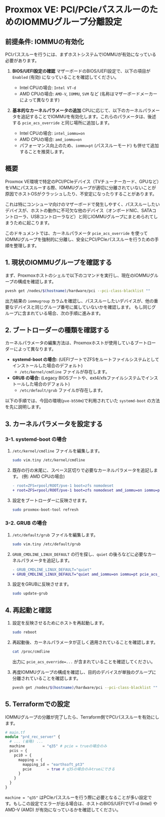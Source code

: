 # Proxmox VE: PCI/PCIeパススルーのためのIOMMUグループ分離設定

## 前提条件: IOMMUの有効化

PCIパススルーを行うには、まずホストシステムでIOMMUが有効になっている必要があります。

1.  **BIOS/UEFI設定の確認**
    マザーボードのBIOS/UEFI設定で、以下の項目が `Enabled` (有効) になっていることを確認してください。
    - Intel CPUの場合: `Intel VT-d`
    - AMD CPUの場合: `AMD-V`, `IOMMU`, `SVM` など (名称はマザーボードメーカーによって異なります)

2.  **基本的なカーネルパラメータの追加**
    CPUに応じて、以下のカーネルパラメータを追記することでIOMMUを有効化します。これらのパラメータは、後述する `pcie_acs_override` と同じ場所に追加します。
    - Intel CPUの場合: `intel_iommu=on`
    - AMD CPUの場合: `amd_iommu=on`
    - パフォーマンス向上のため、`iommu=pt` (パススルーモード) も併せて追加することを推奨します。

## 概要

Proxmox VE環境で特定のPCI/PCIeデバイス（TVチューナーカード、GPUなど）をVMにパススルーする際、IOMMUグループが適切に分離されていないことが原因でホストOSがクラッシュしたり、不安定になったりすることがあります。

これは特にコンシューマ向けのマザーボードで発生しやすく、パススルーしたいデバイスが、ホストの動作に不可欠な他のデバイス（オンボードNIC、SATAコントローラ、USBコントローラなど）と同じIOMMUグループにまとめられてしまうために起こります。

このドキュメントでは、カーネルパラメータ `pcie_acs_override` を使ってIOMMUグループを強制的に分離し、安全にPCI/PCIeパススルーを行うための手順を整理します。

## 1. 現状のIOMMUグループを確認する

まず、Proxmoxホストのシェルで以下のコマンドを実行し、現在のIOMMUグループの構成を確認します。

```bash
pvesh get /nodes/$(hostname)/hardware/pci --pci-class-blacklist ""
```

出力結果の `iommugroup` カラムを確認し、パススルーしたいデバイスが、他の重要なデバイスと同じグループ番号に属していないかを確認します。
もし同じグループに含まれている場合、次の手順に進みます。

## 2. ブートローダーの種類を確認する

カーネルパラメータの編集方法は、Proxmoxホストが使用しているブートローダーによって異なります。

- **systemd-boot の場合:** (UEFIブートでZFSをルートファイルシステムとしてインストールした場合のデフォルト)
  - `/etc/kernel/cmdline` ファイルが存在します。
- **GRUB の場合:** (Legacy BIOSブートや、ext4/xfsファイルシステムでインストールした場合のデフォルト)
  - `/etc/default/grub` ファイルが存在します。

以下の手順では、今回の環境(`pve-b550m`)で利用されていた `systemd-boot` の方法を先に説明します。

## 3. カーネルパラメータを設定する

### 3-1. systemd-boot の場合

1.  `/etc/kernel/cmdline` ファイルを編集します。

    ```bash
    sudo vim.tiny /etc/kernel/cmdline
    ```

2.  既存の行の末尾に、スペース区切りで必要なカーネルパラメータを追記します。
    (例: AMD CPUの場合)
    ```diff
    - root=ZFS=rpool/ROOT/pve-1 boot=zfs nomodeset
    + root=ZFS=rpool/ROOT/pve-1 boot=zfs nomodeset amd_iommu=on iommu=pt pcie_acs_override=downstream,multifunction
    ```

3.  設定をブートローダーに反映させます。

    ```bash
    sudo proxmox-boot-tool refresh
    ```

### 3-2. GRUB の場合

1.  `/etc/default/grub` ファイルを編集します。

    ```bash
    sudo vim.tiny /etc/default/grub
    ```

2.  `GRUB_CMDLINE_LINUX_DEFAULT` の行を探し、`quiet` の後ろなどに必要なカーネルパラメータを追記します。

    ```diff
    - GRUB_CMDLINE_LINUX_DEFAULT="quiet"
    + GRUB_CMDLINE_LINUX_DEFAULT="quiet amd_iommu=on iommu=pt pcie_acs_override=downstream,multifunction"
    ```

3.  設定をGRUBに反映させます。

    ```bash
    sudo update-grub
    ```

## 4. 再起動と確認

1.  設定を反映させるためにホストを再起動します。

    ```bash
    sudo reboot
    ```

2.  再起動後、カーネルパラメータが正しく適用されていることを確認します。

    ```bash
    cat /proc/cmdline
    ```
    出力に `pcie_acs_override=...` が含まれていることを確認してください。

3.  再度IOMMUグループの構成を確認し、目的のデバイスが単独のグループに分離されていることを確認します。

    ```bash
    pvesh get /nodes/$(hostname)/hardware/pci --pci-class-blacklist ""
    ```

## 5. Terraformでの設定

IOMMUグループの分離が完了したら、Terraform側でPCIパススルーを有効にします。

```terraform
# main.tf
module "prd_rec_server" {
  # ... (省略) ...
  machine        = "q35" # pcie = trueの場合のみ
  pcis = {
    pci0 = {
      mapping = {
        mapping_id = "earthsoft_pt3"
        pcie       = true # q35の場合のみtrueにできる
      }
    }
  }
}
```

`machine = "q35"` はPCIeパススルーを行う際に必要となることが多い設定です。もしこの設定でエラーが出る場合は、ホストのBIOS/UEFIでVT-d (Intel) や AMD-V (AMD) が有効になっているかを確認してください。